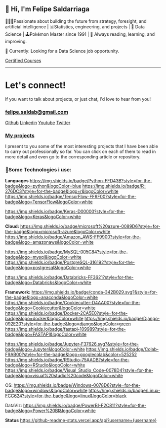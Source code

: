 ## 👋 Hi, I'm Felipe Saldarriaga 

🧙🏻‍♂️Passionate about building the future from strategy, foresight, and artificial intelligence | 
📊Statistics, engineering, and projects | 🤖 Data Science |  🕹️Pokémon Master since 1991 | 
💫 Always reading, learning, and improving.

<aside>
📌 Currently: Looking for a Data Science job opportunity.
</aside>

[Certified Courses](https://www.notion.so/Certified-Courses-93e975eb7733413baf641b194660b448)

---

# Let's connect!

If you want to talk about projects, or just chat, I'd love to hear from you!
### [felipe.saldab@gmail.com](mailto:felipe.saldab@gmail.com)

[Github](https://github.com/felipesalda)     [Linkedin](https://www.linkedin.com/in/carlos-felipe-saldarriaga/)    [Youtube](https://www.youtube.com/AprendeconFelipeSaldarriaga)    [Twitter](https://twitter.com/aprendefelipe)    

### [**My projects**](https://www.notion.so/544938880ec248cd83f3b99e5065e321)

I present to you some of the most interesting projects that I have been able to carry out professionally so far.
You can click on each of them to read in more detail and even go to the corresponding article or repository.

### **🧰Some Technologies i use:**

**Languages**
https://img.shields.io/badge/Python-FFD43B?style=for-the-badge&logo=python&logoColor=blue
https://img.shields.io/badge/R-276DC3?style=for-the-badge&logo=r&logoColor=white
https://img.shields.io/badge/TensorFlow-FF6F00?style=for-the-badge&logo=TensorFlow&logoColor=white

https://img.shields.io/badge/Keras-D00000?style=for-the-badge&logo=Keras&logoColor=white

**Cloud:**
https://img.shields.io/badge/microsoft%20azure-0089D6?style=for-the-badge&logo=microsoft-azure&logoColor=white
https://img.shields.io/badge/Amazon_AWS-FF9900?style=for-the-badge&logo=amazonaws&logoColor=white

https://img.shields.io/badge/MySQL-005C84?style=for-the-badge&logo=mysql&logoColor=white
https://img.shields.io/badge/PostgreSQL-316192?style=for-the-badge&logo=postgresql&logoColor=white

https://img.shields.io/badge/Databricks-FF3621?style=for-the-badge&logo=Databricks&logoColor=white

**Framework:**
https://img.shields.io/badge/conda-342B029.svg?&style=for-the-badge&logo=anaconda&logoColor=white
https://img.shields.io/badge/Cookiecutter-D4AA00?style=for-the-badge&logo=Cookiecutter&logoColor=white
https://img.shields.io/badge/Docker-2CA5E0?style=for-the-badge&logo=docker&logoColor=white
https://img.shields.io/badge/Django-092E20?style=for-the-badge&logo=django&logoColor=green
https://img.shields.io/badge/fastapi-109989?style=for-the-badge&logo=FASTAPI&logoColor=white

https://img.shields.io/badge/Jupyter-F37626.svg?&style=for-the-badge&logo=Jupyter&logoColor=white
https://img.shields.io/badge/Colab-F9AB00?style=for-the-badge&logo=googlecolab&color=525252  
https://img.shields.io/badge/RStudio-75AADB?style=for-the-badge&logo=RStudio&logoColor=white
https://img.shields.io/badge/Visual_Studio_Code-0078D4?style=for-the-badge&logo=visual%20studio%20code&logoColor=white

OS:
https://img.shields.io/badge/Windows-0078D6?style=for-the-badge&logo=windows&logoColor=white
https://img.shields.io/badge/Linux-FCC624?style=for-the-badge&logo=linux&logoColor=black

DataViz:
https://img.shields.io/badge/PowerBI-F2C811?style=for-the-badge&logo=Power%20BI&logoColor=white

**Status**
https://github-readme-stats.vercel.app/api?username={username}


